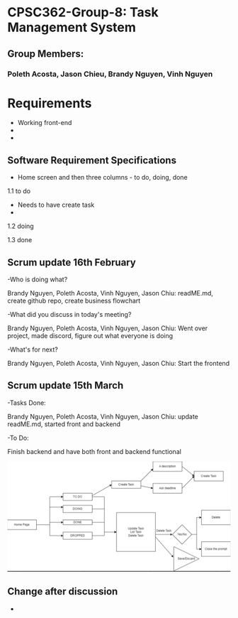 # CPSC362-Group-8: Task Management System
## Group Members:
### Poleth Acosta, Jason Chieu, Brandy Nguyen, Vinh Nguyen
# Requirements
- Working front-end
- 
-
## Software Requirement Specifications
- Home screen and then three columns - to do, doing, done

1.1 to do
- Needs to have create task
- 

1.2 doing

1.3 done

## Scrum update 16th February
-Who is doing what?

Brandy Nguyen, Poleth Acosta, Vinh Nguyen, Jason Chiu: readME.md, create github repo, create business flowchart

-What did you discuss in today's meeting?

Brandy Nguyen, Poleth Acosta, Vinh Nguyen, Jason Chiu: Went over project, made discord, figure out what everyone is doing

-What's for next?

Brandy Nguyen, Poleth Acosta, Vinh Nguyen, Jason Chiu: Start the frontend 

## Scrum update 15th March
-Tasks Done:

Brandy Nguyen, Poleth Acosta, Vinh Nguyen, Jason Chiu: update readME.md, started front and backend 

-To Do:

Finish backend and have both front and backend functional

![Business Flowchart](image.png)
## Change after discussion
- 